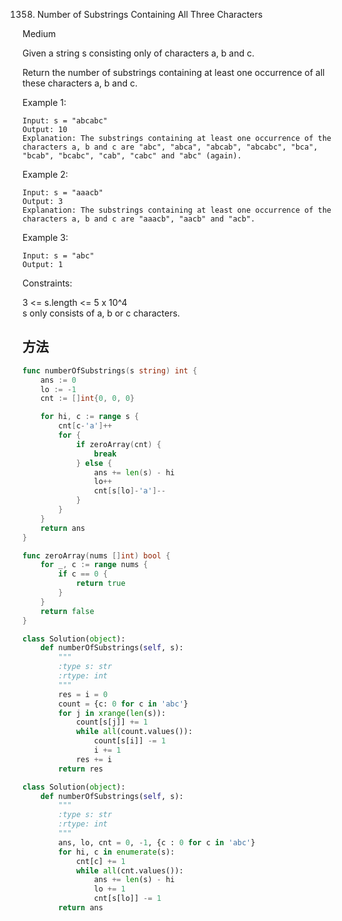 1358. Number of Substrings Containing All Three Characters


Medium


Given a string s consisting only of characters a, b and c.

Return the number of substrings containing at least one occurrence of all these characters a, b and c.

 

Example 1:

```
Input: s = "abcabc"
Output: 10
Explanation: The substrings containing at least one occurrence of the characters a, b and c are "abc", "abca", "abcab", "abcabc", "bca", "bcab", "bcabc", "cab", "cabc" and "abc" (again). 
```

Example 2:

```
Input: s = "aaacb"
Output: 3
Explanation: The substrings containing at least one occurrence of the characters a, b and c are "aaacb", "aacb" and "acb". 
```

Example 3:

```
Input: s = "abc"
Output: 1
```
 

Constraints:

3 <= s.length <= 5 x 10^4  
s only consists of a, b or c characters.

## 方法


```go
func numberOfSubstrings(s string) int {
	ans := 0
	lo := -1
	cnt := []int{0, 0, 0}

	for hi, c := range s {
		cnt[c-'a']++
		for {
			if zeroArray(cnt) {
				break
			} else {
				ans += len(s) - hi
				lo++
				cnt[s[lo]-'a']--
			}
		}
	}
	return ans
}

func zeroArray(nums []int) bool {
	for _, c := range nums {
		if c == 0 {
			return true
		}
	}
	return false
}
```





```python
class Solution(object):
    def numberOfSubstrings(self, s):
        """
        :type s: str
        :rtype: int
        """
        res = i = 0
        count = {c: 0 for c in 'abc'}
        for j in xrange(len(s)):
            count[s[j]] += 1
            while all(count.values()):
                count[s[i]] -= 1
                i += 1
            res += i
        return res
```


```python
class Solution(object):
    def numberOfSubstrings(self, s):
        """
        :type s: str
        :rtype: int
        """
        ans, lo, cnt = 0, -1, {c : 0 for c in 'abc'}
        for hi, c in enumerate(s):
            cnt[c] += 1
            while all(cnt.values()):
                ans += len(s) - hi
                lo += 1
                cnt[s[lo]] -= 1
        return ans
```